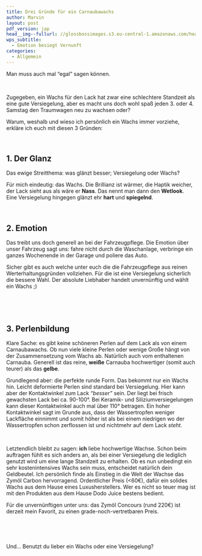 ```yaml
---
title: Drei Gründe für ein Carnaubawachs
author: Marvin
layout: post
pdf_version: jap
head__img--fullurl: //glossbossimages.s3.eu-central-1.amazonaws.com/headerimg/3carnauba.jpg
wps_subtitle:
  - Emotion besiegt Vernunft
categories:
  - Allgemein
---
```

Man muss auch mal &#8220;egal&#8221; sagen können.

&nbsp;

Zugegeben, ein Wachs für den Lack hat zwar eine schlechtere Standzeit als eine gute Versiegelung, aber es macht uns doch wohl spaß jeden 3. oder 4. Samstag den Traumwagen neu zu wachsen oder?

Warum, weshalb und wieso ich persönlich ein Wachs immer vorziehe, erkläre ich euch mit diesen 3 Gründen:

&nbsp;

## 1. Der Glanz

Das ewige Streitthema: was glänzt besser; Versiegelung oder Wachs?

Für mich eindeutig: das Wachs. Die Brillianz ist wärmer, die Haptik weicher, der Lack sieht aus als wäre er **Nass**. Das nennt man dann den **Wetlook**. Eine Versiegelung hingegen glänzt ehr **hart** und **spiegelnd**.

&nbsp;

## 2. Emotion

Das treibt uns doch generell an bei der Fahrzeugpflege. Die Emotion über unser Fahrzeug sagt uns: fahre nicht durch die Waschanlage, verbringe ein ganzes Wochenende in der Garage und poliere das Auto.

Sicher gibt es auch welche unter euch die die Fahrzeugpflege aus reinen Werterhaltungsgründen vollziehen. Für die ist eine Versiegelung sicherlich die bessere Wahl. Der absolute Liebhaber handelt unvernünftig und wählt ein Wachs ;)

&nbsp;

&nbsp;

## 3. Perlenbildung

Klare Sache: es gibt keine schöneren Perlen auf dem Lack als von einem Carnaubawachs. Ob nun viele kleine Perlen oder wenige Große hängt von der Zusammensetzung vom Wachs ab. Natürlich auch vom enthaltenen Carnauba. Generell ist das reine, **weiße** Carnauba hochwertiger (somit auch teurer) als das **gelbe**.

Grundlegend aber: die perfekte runde Form. Das bekommt nur ein Wachs hin. Leicht deformierte Perlen sind standard bei Versiegelung. Hier kann aber der Kontaktwinkel zum Lack *&#8220;besser&#8221;* sein. Der liegt bei frisch gewachsten Lack bei ca. 90-100°. Bei Keramik- und Siliziumversiegelungen kann dieser Kontaktwinkel auch mal über 110° betragen. Ein hoher Kontaktwinkel sagt im Grunde aus, dass der Wassertropfen weniger Lackfläche einnimmt und somit höher ist als bei einem niedrigen wo der Wassertropfen schon zerflossen ist und nichtmehr auf dem Lack *steht*.

&nbsp;

Letztendlich bleibt zu sagen: __ich__ liebe hochwertige Wachse. Schon beim auftragen fühlt es sich anders an, als bei einer Versiegelung die lediglich genutzt wird um eine lange Standzeit zu erhalten. Ob es nun unbedingt ein sehr kostenintensives Wachs sein muss, entscheidet natürlich dein Geldbeutel. Ich persönlich finde als Einstieg in die Welt der Wachse das Zymöl Carbon hervorragend. Ordentlicher Preis (<60€), dafür ein solides Wachs aus dem Hause eines Luxusherstellers. Wer es nicht so teuer mag ist mit den Produkten aus dem Hause Dodo Juice bestens bedient.

Für die unvernünftigen unter uns: das Zymöl Concours (rund 220€) ist derzeit mein Favorit, zu einen grade-noch-vertretbaren Preis.

&nbsp;

&nbsp;

Und&#8230; Benutzt du lieber ein Wachs oder eine Versiegelung?
